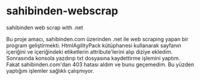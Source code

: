 # sahibinden-webscrap
sahibinden web scrap with .net

Bu proje amacı, sahibinden.com üzerinden .net ile web scraping yapan bir program geliştirmekti. HtmlAgilityPack kütüphanesi kullanarak sayfanın içeriğini ve içeriğindeki 
etiketlerin attribute'lerini alıp diziye ekledim. Sonrasında konsola yazdırıp txt dosyasına kaydettirme işlemini yaptım. Fakat sahibinden.com'dan 403 hatası aldım ve 
bunu geçemedim. Bu yüzden yaptığım işlemler sağlıklı çalışmıyor.
